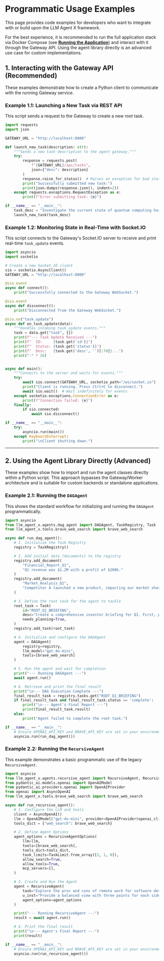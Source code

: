 # Programmatic Usage Examples

This page provides code examples for developers who want to integrate with or build upon the LLM Agent X framework.

For the best experience, it is recommended to run the full application stack via Docker Compose (see **[Running the Application](./installation.md)**) and interact with it through the Gateway API. Using the agent library directly is an advanced use case for custom implementations.

## 1. Interacting with the Gateway API (Recommended)

These examples demonstrate how to create a Python client to communicate with the running Gateway service.

### Example 1.1: Launching a New Task via REST API

This script sends a request to the Gateway to create a new root task.

```python
import requests
import json

GATEWAY_URL = "http://localhost:8000"

def launch_new_task(description: str):
    """Sends a new task description to the agent gateway."""
    try:
        response = requests.post(
            f"{GATEWAY_URL}/api/tasks",
            json={"desc": description}
        )
        response.raise_for_status()  # Raises an exception for bad status codes
        print("Successfully submitted new task:")
        print(json.dumps(response.json(), indent=2))
    except requests.exceptions.RequestException as e:
        print(f"Error submitting task: {e}")

if __name__ == "__main__":
    task_desc = "Investigate the current state of quantum computing hardware and create a summary report."
    launch_new_task(task_desc)
```

### Example 1.2: Monitoring State in Real-Time with Socket.IO

This script connects to the Gateway's Socket.IO server to receive and print real-time `task_update` events.

```python
import asyncio
import socketio

# Create a new Socket.IO client
sio = socketio.AsyncClient()
GATEWAY_URL = "http://localhost:8000"

@sio.event
async def connect():
    print("Successfully connected to the Gateway WebSocket.")

@sio.event
async def disconnect():
    print("Disconnected from the Gateway WebSocket.")

@sio.on("task_update")
async def on_task_update(data):
    """Handles incoming task_update events."""
    task = data.get("task", {})
    print(f"--- Task Update Received ---")
    print(f"  ID:     {task.get('id')}")
    print(f"  Status: {task.get('status')}")
    print(f"  Desc:   {task.get('desc', '')[:70]}...")
    print("-" * 26)


async def main():
    """Connects to the server and waits for events."""
    try:
        await sio.connect(GATEWAY_URL, socketio_path="/ws/socket.io")
        print("Client is running. Press Ctrl+C to disconnect.")
        await sio.wait()  # Wait indefinitely for events
    except socketio.exceptions.ConnectionError as e:
        print(f"Connection failed: {e}")
    finally:
        if sio.connected:
            await sio.disconnect()

if __name__ == "__main__":
    try:
        asyncio.run(main())
    except KeyboardInterrupt:
        print("\nClient shutting down.")
```

---

## 2. Using the Agent Library Directly (Advanced)

These examples show how to import and run the agent classes directly within a Python script. This approach bypasses the Gateway/Worker architecture and is suitable for custom backends or standalone applications.

### Example 2.1: Running the `DAGAgent`

This shows the standard workflow for initializing and running the `DAGAgent` programmatically.

```python
import asyncio
from llm_agent_x.agents.dag_agent import DAGAgent, TaskRegistry, Task
from llm_agent_x.tools.brave_web_search import brave_web_search

async def run_dag_agent():
    # 1. Initialize the Task Registry
    registry = TaskRegistry()

    # 2. Add initial data (documents) to the registry
    registry.add_document(
        "Financial_Report_Q1",
        "Q1 revenue was $1.2M with a profit of $200k."
    )
    registry.add_document(
        "Market_Analysis_Q1",
        "Competitor A launched a new product, impacting our market share by 5%."
    )

    # 3. Define the root task for the agent to tackle
    root_task = Task(
        id="ROOT_Q1_BRIEFING",
        desc="Create a comprehensive investor briefing for Q1. First, plan to analyze financial reports and market data. Then, synthesize the findings into a summary.",
        needs_planning=True,
    )
    registry.add_task(root_task)

    # 4. Initialize and configure the DAGAgent
    agent = DAGAgent(
        registry=registry,
        llm_model="gpt-4o-mini",
        tools=[brave_web_search]
    )

    # 5. Run the agent and wait for completion
    print("--- Running DAGAgent ---")
    await agent.run()

    # 6. Retrieve and print the final result
    print("\n--- DAG Execution Complete ---")
    final_result_task = registry.tasks.get("ROOT_Q1_BRIEFING")
    if final_result_task and final_result_task.status == 'complete':
        print("\n--- Agent's Final Report ---")
        print(final_result_task.result)
    else:
        print("Agent failed to complete the root task.")

if __name__ == "__main__":
    # Ensure OPENAI_API_KEY and BRAVE_API_KEY are set in your environment
    asyncio.run(run_dag_agent())
```

### Example 2.2: Running the `RecursiveAgent`

This example demonstrates a basic programmatic use of the legacy `RecursiveAgent`.

```python
import asyncio
from llm_agent_x.agents.recursive_agent import RecursiveAgent, RecursiveAgentOptions, TaskLimit
from pydantic_ai.models.openai import OpenAIModel
from pydantic_ai.providers.openai import OpenAIProvider
from openai import AsyncOpenAI
from llm_agent_x.tools.brave_web_search import brave_web_search

async def run_recursive_agent():
    # 1. Configure the LLM and tools
    client = AsyncOpenAI()
    llm = OpenAIModel("gpt-4o-mini", provider=OpenAIProvider(openai_client=client))
    tools_dict = {"web_search": brave_web_search}

    # 2. Define Agent Options
    agent_options = RecursiveAgentOptions(
        llm=llm,
        tools=[brave_web_search],
        tools_dict=tools_dict,
        task_limits=TaskLimit.from_array([2, 1, 0]),
        allow_search=True,
        allow_tools=True,
        mcp_servers=[],
    )

    # 3. Create and Run the Agent
    agent = RecursiveAgent(
        task="Explore the pros and cons of remote work for software development teams.",
        u_inst="Provide a balanced view with three points for each side.",
        agent_options=agent_options
    )

    print("--- Running RecursiveAgent ---")
    result = await agent.run()

    # 4. Print the final result
    print("\n--- Agent's Final Report ---")
    print(result)

if __name__ == "__main__":
    # Ensure OPENAI_API_KEY and BRAVE_API_KEY are set in your environment
    asyncio.run(run_recursive_agent())
```